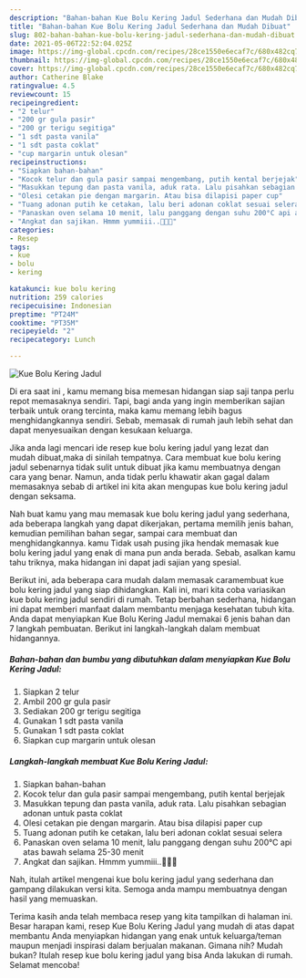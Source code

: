 ```yaml
---
description: "Bahan-bahan Kue Bolu Kering Jadul Sederhana dan Mudah Dibuat"
title: "Bahan-bahan Kue Bolu Kering Jadul Sederhana dan Mudah Dibuat"
slug: 802-bahan-bahan-kue-bolu-kering-jadul-sederhana-dan-mudah-dibuat
date: 2021-05-06T22:52:04.025Z
image: https://img-global.cpcdn.com/recipes/28ce1550e6ecaf7c/680x482cq70/kue-bolu-kering-jadul-foto-resep-utama.jpg
thumbnail: https://img-global.cpcdn.com/recipes/28ce1550e6ecaf7c/680x482cq70/kue-bolu-kering-jadul-foto-resep-utama.jpg
cover: https://img-global.cpcdn.com/recipes/28ce1550e6ecaf7c/680x482cq70/kue-bolu-kering-jadul-foto-resep-utama.jpg
author: Catherine Blake
ratingvalue: 4.5
reviewcount: 15
recipeingredient:
- "2 telur"
- "200 gr gula pasir"
- "200 gr terigu segitiga"
- "1 sdt pasta vanila"
- "1 sdt pasta coklat"
- "cup margarin untuk olesan"
recipeinstructions:
- "Siapkan bahan-bahan"
- "Kocok telur dan gula pasir sampai mengembang, putih kental berjejak"
- "Masukkan tepung dan pasta vanila, aduk rata. Lalu pisahkan sebagian adonan untuk pasta coklat"
- "Olesi cetakan pie dengan margarin. Atau bisa dilapisi paper cup"
- "Tuang adonan putih ke cetakan, lalu beri adonan coklat sesuai selera"
- "Panaskan oven selama 10 menit, lalu panggang dengan suhu 200°C api atas bawah selama 25-30 menit"
- "Angkat dan sajikan. Hmmm yummiii..🤤🤤🤤"
categories:
- Resep
tags:
- kue
- bolu
- kering

katakunci: kue bolu kering 
nutrition: 259 calories
recipecuisine: Indonesian
preptime: "PT24M"
cooktime: "PT35M"
recipeyield: "2"
recipecategory: Lunch

---
```



![Kue Bolu Kering Jadul](https://img-global.cpcdn.com/recipes/28ce1550e6ecaf7c/680x482cq70/kue-bolu-kering-jadul-foto-resep-utama.jpg)

Di era  saat ini , kamu memang bisa memesan hidangan siap saji tanpa perlu repot memasaknya sendiri. Tapi, bagi anda yang ingin memberikan sajian terbaik untuk orang tercinta, maka kamu memang lebih bagus menghidangkannya sendiri. Sebab, memasak di rumah jauh lebih sehat dan dapat menyesuaikan dengan kesukaan keluarga.

Jika anda lagi mencari ide resep kue bolu kering jadul yang lezat dan mudah dibuat,maka di sinilah tempatnya. Cara membuat kue bolu kering jadul  sebenarnya tidak sulit untuk dibuat jika kamu membuatnya dengan cara yang benar. Namun, anda tidak perlu khawatir akan gagal dalam memasaknya 
sebab di artikel ini kita akan mengupas kue bolu kering jadul dengan seksama.  



Nah buat kamu yang mau memasak kue bolu kering jadul yang sederhana, ada beberapa langkah yang dapat dikerjakan, pertama memilih jenis bahan, kemudian pemilihan bahan segar, sampai cara membuat dan menghidangkannya. kamu Tidak usah pusing jika hendak memasak kue bolu kering jadul yang enak di mana pun anda berada. Sebab, asalkan kamu  tahu triknya, maka hidangan ini dapat jadi sajian yang spesial.

Berikut ini, ada beberapa cara mudah dalam memasak caramembuat kue bolu kering jadul yang siap dihidangkan. Kali ini, mari kita coba variasikan kue bolu kering jadul sendiri di rumah. Tetap berbahan sederhana, hidangan ini dapat memberi manfaat dalam membantu menjaga kesehatan tubuh kita. Anda dapat menyiapkan Kue Bolu Kering Jadul memakai 6 jenis bahan dan 7 langkah pembuatan. Berikut ini langkah-langkah dalam membuat hidangannya.

<!--inarticleads1-->

##### Bahan-bahan dan bumbu yang dibutuhkan dalam menyiapkan Kue Bolu Kering Jadul:

1. Siapkan 2 telur
1. Ambil 200 gr gula pasir
1. Sediakan 200 gr terigu segitiga
1. Gunakan 1 sdt pasta vanila
1. Gunakan 1 sdt pasta coklat
1. Siapkan cup margarin untuk olesan




<!--inarticleads2-->

##### Langkah-langkah membuat Kue Bolu Kering Jadul:

1. Siapkan bahan-bahan
1. Kocok telur dan gula pasir sampai mengembang, putih kental berjejak
1. Masukkan tepung dan pasta vanila, aduk rata. Lalu pisahkan sebagian adonan untuk pasta coklat
1. Olesi cetakan pie dengan margarin. Atau bisa dilapisi paper cup
1. Tuang adonan putih ke cetakan, lalu beri adonan coklat sesuai selera
1. Panaskan oven selama 10 menit, lalu panggang dengan suhu 200°C api atas bawah selama 25-30 menit
1. Angkat dan sajikan. Hmmm yummiii..🤤🤤🤤




Nah, itulah artikel mengenai  kue bolu kering jadul  yang sederhana dan gampang dilakukan versi kita. Semoga anda mampu membuatnya dengan hasil yang memuaskan. 

Terima kasih anda telah membaca resep yang kita tampilkan di halaman ini. Besar harapan kami, resep  Kue Bolu Kering Jadul yang mudah di atas dapat membantu Anda menyiapkan hidangan yang enak untuk keluarga/teman maupun menjadi inspirasi dalam berjualan makanan. Gimana nih? Mudah bukan? Itulah resep kue bolu kering jadul yang bisa Anda lakukan di rumah. Selamat mencoba!

